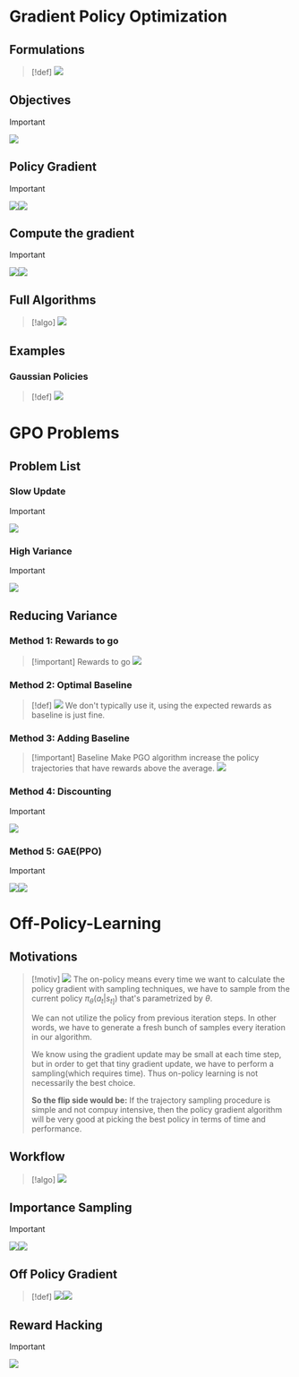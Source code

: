 # Gradient Policy Optimization
## Formulations
> [!def]
> ![](RLHF.assets/218df89f26e8577bf66237d17b8fee62_MD5.jpeg)


## Objectives
> [!important]
> ![](RLHF.assets/335285ddee67abb40242fe11137de09f_MD5.jpeg)




## Policy Gradient
> [!important]
> ![](RLHF.assets/36ca00b348ebe86e89b29ce72db79189_MD5.jpeg)![](RLHF.assets/e0065720fb1eb51d6d8f7d84a74a0ea8_MD5.jpeg)


## Compute the gradient
> [!important]
> ![](RLHF.assets/4ceec9daae6c65b4ff0b6cb02a685b6b_MD5.jpeg)![](RLHF.assets/cd7baebc6f31d6c02e7bd8dd490e749b_MD5.jpeg)





## Full Algorithms
> [!algo]
> ![](RLHF.assets/9d17cd4fa2f0119d04374942e93d5561_MD5.jpeg)



## Examples
### Gaussian Policies
> [!def]
> ![](RLHF.assets/0ef04b47c2052be9798e1574eefb8337_MD5.jpeg)







# GPO Problems
## Problem List
### Slow Update
> [!important]
> ![](RLHF.assets/83bbdd8499d1da25363b6ec25e012b45_MD5.jpeg)



### High Variance
> [!important]
> ![](RLHF.assets/606ed2d7339d5fd094e9a32b1d973c19_MD5.jpeg)






## Reducing Variance
### Method 1: Rewards to go
> [!important] Rewards to go
> ![](RLHF.assets/9a4194455167adc37aa276fd2f1c4ee6_MD5.jpeg)



### Method 2: Optimal Baseline
> [!def]
> ![](RLHF.assets/138c54bd0ca53549b48f7e368e8ec6fd_MD5.jpeg)
> We don't typically use it, using the expected rewards as baseline is just fine.


### Method 3: Adding Baseline
> [!important] Baseline
> Make PGO algorithm increase the policy trajectories that have rewards above the average.
> ![](RLHF.assets/c0fd1b5bb3f11a3c92ffbe6f0d13186b_MD5.jpeg)


### Method 4: Discounting
> [!important]
> ![](Policy_Gradient_Optimization.assets/bae68c42e84376e414c4c5093ef05972_MD5.jpeg)


### Method 5: GAE(PPO)
> [!important]
> ![](Policy_Gradient_Optimization.assets/777f297cb848575016793c4fe101c172_MD5.jpeg)![](Policy_Gradient_Optimization.assets/99e69814a74e226bd79022823364d8cf_MD5.jpeg)




# Off-Policy-Learning
## Motivations
> [!motiv]
> ![](Policy_Gradient_Optimization.assets/a452726dfe854fa419d73457f71e75ae_MD5.jpeg)
> The on-policy means every time we want to calculate the policy gradient with sampling techniques, we have to sample from the current policy $\pi_{\theta}(a_{t}|s_{t]})$ that's parametrized by $\theta$. 
> 
> We can not utilize the policy from previous iteration steps. In other words, we have to generate a fresh bunch of samples every iteration in our algorithm.
> 
> We know using the gradient update may be small at each time step, but in order to get that tiny gradient update, we have to perform a sampling(which requires time). Thus on-policy learning is not necessarily the best choice.
> 
> **So the flip side would be:** If the trajectory sampling procedure is simple and not compuy intensive, then the policy gradient algorithm will be very good at picking the best policy in terms of time and performance.



## Workflow
> [!algo]
> ![](Policy_Gradient_Optimization.assets/769914c0b9da71f00d0b5b6877ac9017_MD5.jpeg)



## Importance Sampling
> [!important]
> ![](Policy_Gradient_Optimization.assets/fb84458128ae9e0470627f10a79bdd77_MD5.jpeg)![](Policy_Gradient_Optimization.assets/a66e1ec31737630f89e31a2c95d969f5_MD5.jpeg)



## Off Policy Gradient
> [!def]
> ![](Policy_Gradient_Optimization.assets/2a55e1b5f7af8eb1e3f002b3dd7eb35f_MD5.jpeg)![](Policy_Gradient_Optimization.assets/49db95d645667f1f7346f4c9b1cb8200_MD5.jpeg)






## Reward Hacking
> [!important]
> ![](Policy_Gradient_Optimization.assets/image-20241114132359598.png)












